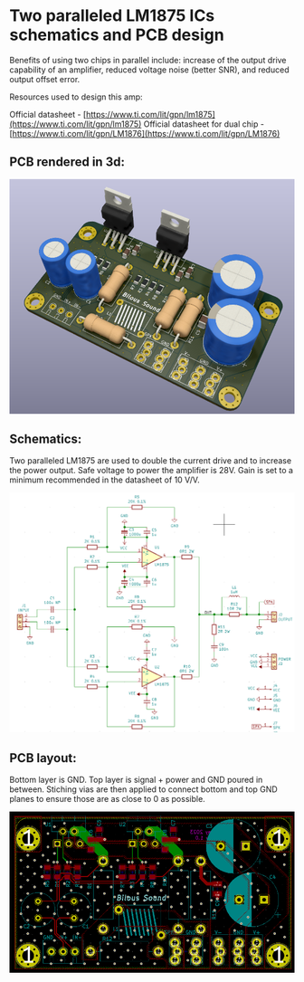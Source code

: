 # Two paralleled LM1875 ICs schematics and PCB design

Benefits of using two chips in parallel include: increase of the output drive capability of an amplifier, reduced voltage noise (better SNR), and reduced output offset error.

Resources used to design this amp:

Official datasheet - [https://www.ti.com/lit/gpn/lm1875](https://www.ti.com/lit/gpn/lm1875)
Official datasheet for dual chip - [https://www.ti.com/lit/gpn/LM1876](https://www.ti.com/lit/gpn/LM1876)

## PCB rendered in 3d:
![Screenshot](img/3d.png)


## Schematics:

Two paralleled LM1875 are used to double the current drive and to increase the power output. Safe voltage to power the amplifier is 28V.
Gain is set to a minimum recommended in the datasheet of 10 V/V.

![Screenshot](img/sch.png)

## PCB layout:

Bottom layer is GND. Top layer is signal + power and GND poured in between. Stiching vias are then applied to connect bottom and top GND planes to ensure those are as close to 0 as possible.

![Screenshot](img/pcb.png)
